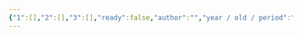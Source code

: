 ```yaml
---
{"1":[],"2":[],"3":[],"ready":false,"author":"","year / old / period":"","status":"","description":"","image":"","images":[],"location":"","museum":"","terms":"","features":[],"dg-publish":true,"permalink":"/tabliczy/drevnyaya-rus/2-stor-ikona-sv-georgij/","dgPassFrontmatter":true}
---
```



